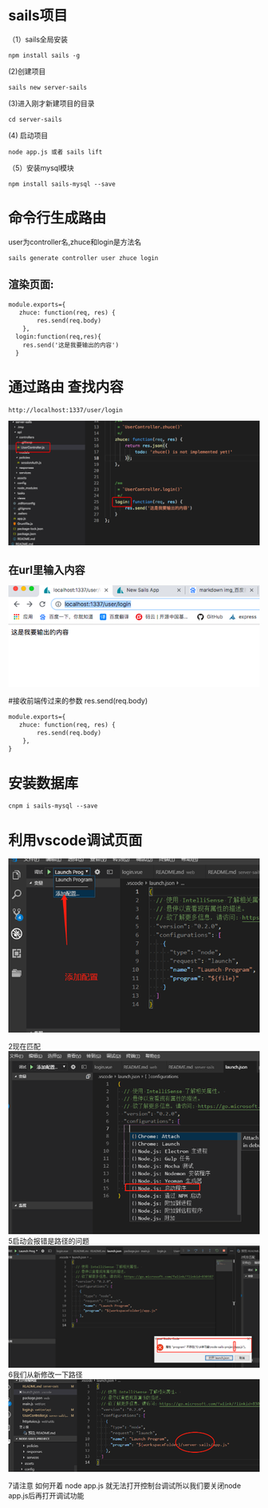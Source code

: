 # sails项目
（1）sails全局安装

```
npm install sails -g
```
(2)创建项目
```
sails new server-sails
```
(3)进入刚才新建项目的目录
```
cd server-sails
```
(4) 启动项目
```
node app.js 或者 sails lift
```
（5）安装mysql模块
```
npm install sails-mysql --save 
```

# 命令行生成路由
user为controller名,zhuce和login是方法名 
```
sails generate controller user zhuce login  
```
## 渲染页面:
```
module.exports={ 
   zhuce: function(req, res) {
        res.send(req.body)
    },
  login:function(req,res){ 
    res.send('这是我要输出的内容')
  } 
```
# 通过路由 查找内容
```
http://localhost:1337/user/login
```
![avatar](./images/1.png)
## 在url里输入内容
![avatar](./images/2.png)

#接收前端传过来的参数  res.send(req.body)
```
module.exports={ 
   zhuce: function(req, res) {
        res.send(req.body)
    },
}
```
# 安装数据库
```
cnpm i sails-mysql --save
```

# 利用vscode调试页面
![avatar](./images/3.png)

2现在匹配
![avatar](./images/4.png)
5启动会报错是路径的问题
![avatar](./images/5.png)
6我们从新修改一下路径
![avatar](./images/6.png)

7请注意 如何开着 node app.js 就无法打开控制台调试所以我们要关闭node app.js后再打开调试功能